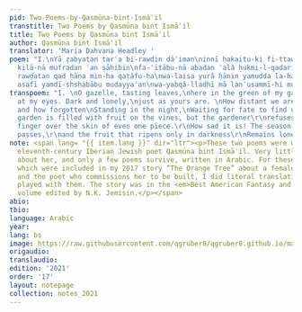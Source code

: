 ```yaml
---
pid: Two-Poems-by-Qasmūna-bint-Ismāʿil
transtitle: Two Poems by Qasmūna bint Ismāʿil
title: Two Poems by Qasmūna bint Ismāʿil
author: Qasmūna bint Ismāʿil
translator: 'Maria Dahvana Headley '
poem: "I.\nYā ẓabyatan tarʿa bi-rawdin dāʾiman\ninnī ḥakaitu-ki fi-ttawaḥḥushi wa-l-ḥawari.\nAmsâ
  kilā-nā mufradan ʿan ṣāḥibin\nfa-ʿitābu-nā abadan ʿalâ ḥukmi-l-qadari\n\nII. \nAyā
  rawḍatan qad ḥāna min-ha qaṭāfu-ha\nwa-laisa yurâ ḥānin yamudda la-ha yadā;\nfa-wā
  asafī yamdī-shshabābu mudayyaʿan\nwa-yabqâ-lladhī mā lanʾusammī-hi mufradā"
transpoem: "I. \nO gazelle, tasting leaves,\nhere in the green of my garden.\nLook
  at my eyes. Dark and lonely,\njust as yours are. \nHow distant we are from our beloveds,
  and how forgotten\nStanding in the night,\nWaiting for fate to find us.\n\nII.\nThe
  garden is filled with fruit on the vines, but the gardener\r\nrefuses to brush a
  finger over the skin of even one piece.\r\nHow sad it is! The season of splendor
  passes,\r\nand the fruit that ripens only in darkness\r\nRemains lonely. "
note: <span lang= "{{ item.lang }}" dir="ltr"><p>These two poems were written by the
  eleventh-century Iberian Jewish poet Qasmūna bint Ismāʿil. Very little is known
  about her, and only a few poems survive, written in Arabic. For these translations,
  which were included in my 2017 story “The Orange Tree” about a female wooden golem
  and the poet who commissions her to be built, I did literal translations and then
  played with them. The story was in the <em>Best American Fantasy and Science Fiction</em>
  volume edited by N.K. Jemisin.</p></span>
abio: 
tbio: 
language: Arabic
year: 
lang: bs
image: https://raw.githubusercontent.com/qgruber8/qgruber8.github.io/main/assets/images/images_21/headley.jpg
origaudio: 
translaudio: 
edition: '2021'
order: '17'
layout: notepage
collection: notes_2021
---
```

